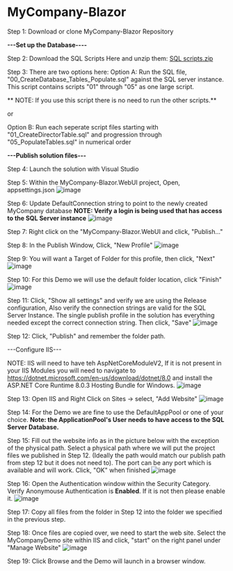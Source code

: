 # MyCompany-Blazor

Step 1: Download or clone MyCompany-Blazor Repository

**---Set up the Database----**

Step 2: Download the SQL Scripts Here and unzip them: [SQL scripts.zip](https://github.com/ITzNybble/MyCompany-Blazor/files/14630646/SQL.scripts.zip)

Step 3: There are two options here:
  Option A: Run the SQL file, "00_CreateDatabase_Tables_Populate.sql" against the SQL server instance. This script contains scripts "01" through "05" as one large script. 

**  NOTE: If you use this script there is no need to run the other scripts.**

  or

  Option B: Run each seperate script files starting with "01_CreateDirectorTable.sql" and progression through "05_PopulateTables.sql" in numerical order

**---Publish solution files---**

Step 4: Launch the solution with Visual Studio

Step 5: Within the MyCompany-Blazor.WebUI project, Open, appsettings.json
![image](https://github.com/ITzNybble/MyCompany-Blazor/assets/14057570/be96046c-6976-49b1-a04a-0a8ec8d2cc79)

Step 6: Update DefaultConnection string to point to the newly created MyCompany database
**NOTE: Verify a login is being used that has access to the SQL Server instance**
![image](https://github.com/ITzNybble/MyCompany-Blazor/assets/14057570/0ccdd34f-fc29-4276-8b88-5a0331d89a6c)

Step 7: Right click on the "MyCompany-Blazor.WebUI and click, "Publish..."

Step 8: In the Publish Window, Click, "New Profile"
![image](https://github.com/ITzNybble/MyCompany-Blazor/assets/14057570/4798c500-35b5-4b59-b61a-24370a09eec5)

Step 9: You will want a Target of Folder for this profile, then click, "Next"
![image](https://github.com/ITzNybble/MyCompany-Blazor/assets/14057570/256319ff-d49e-431e-b276-7936e0fc739a)

Step 10: For this Demo we will use the default folder location, click "Finish"
![image](https://github.com/ITzNybble/MyCompany-Blazor/assets/14057570/458d7580-bc2e-4e57-a5ea-b3693d65076a)

Step 11: Click, "Show all settings" and verify we are using the Release configuration, Also verify the connection strings are valid for the SQL Server Instance. The single publish profile in the solution has everything needed except the correct connection string. Then click, "Save"
![image](https://github.com/ITzNybble/MyCompany-Blazor/assets/14057570/8cfbc10c-acd3-4f55-a38e-92fcfa95ba05)

Step 12: Click, "Publish" and remember the folder path.

---Configure IIS---

NOTE: IIS will need to have teh AspNetCoreModuleV2, If it is not present in your IIS Modules you will need to navigate to https://dotnet.microsoft.com/en-us/download/dotnet/8.0 and install the ASP.NET Core Runtime 8.0.3 Hosting Bundle for Windows.
![image](https://github.com/ITzNybble/MyCompany-Blazor/assets/14057570/4931bb02-ccf5-494a-b3bf-548ca43a53d2)


Step 13: Open IIS and Right Click on Sites -> select, "Add Website"
![image](https://github.com/ITzNybble/MyCompany-Blazor/assets/14057570/80013a56-6bb7-4b28-8a09-8cd5e2d97226)

Step 14: For the Demo we are fine to use the DefaultAppPool or one of your choice.
**Note: the ApplicationPool's User needs to have access to the SQL Server Database.**

Step 15: Fill out the website info as in the picture below with the exception of the physical path. Select a physical path where we will put the project files we published in Step 12. (Ideally the path would match our publish path from step 12 but it does not need to). The port can be any port which is available and will work. Click, "OK" when finished
![image](https://github.com/ITzNybble/MyCompany-Blazor/assets/14057570/2d50db92-8bca-4a8f-81e6-437a5a868e23)

Step 16: Open the Authentication window within the Security Category. Verify Anonymouse Authentication is **Enabled**. If it is not then please enable it.
![image](https://github.com/ITzNybble/MyCompany-Blazor/assets/14057570/bea791f8-f9ec-4bb3-bbc1-cc89ca41a3a6)

Step 17: Copy all files from the folder in Step 12 into the folder we specified in the previous step.

Step 18: Once files are copied over, we need to start the web site. Select the MyCompanyDemo site within IIS and click, "start" on the right panel under "Manage Website"
![image](https://github.com/ITzNybble/MyCompany-Blazor/assets/14057570/32b9e8f5-be77-4685-bc7c-602f18493cd1)

Step 19: Click Browse and the Demo will launch in a browser window.







